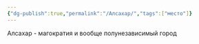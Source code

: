 ```yaml
---
{"dg-publish":true,"permalink":"/Алсахар/","tags":["место"]}
---
```


Алсахар - магократия и вообще полунезависимый город